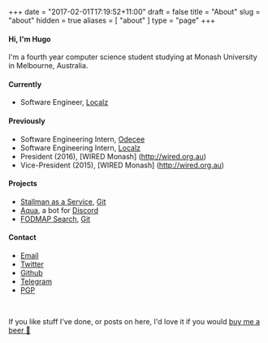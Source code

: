 +++
date = "2017-02-01T17:19:52+11:00"
draft = false
title = "About"
slug = "about"
hidden = true
aliases = [
	"about"
]
type = "page"
+++

#### Hi, I'm Hugo
I'm a fourth year computer science student studying at Monash University in Melbourne, Australia.

#### Currently
* Software Engineer, [Localz](http://localz.co)


#### Previously
* Software Engineering Intern, [Odecee](http://odecee.com.au)
* Software Engineering Intern, [Localz](http://localz.co)
* President (2016), [WIRED Monash] (http://wired.org.au)
* Vice-President (2015), [WIRED Monash] (http://wired.org.au)


#### Projects
* [Stallman as a Service](https://rms.now.sh/), [Git](https://git.hu.md/hugo/stallman)
* [Aqua](http://aqua.bots.ovh/), a bot for [Discord](http://discordapp.com)
* [FODMAP Search](https://fodmap.now.sh), [Git](https://github.com/hugomd/fodmap-react)


#### Contact
<ul>
	<li><a href="mailto:11111h1e1l1l1o1@h1u11.1m1d1" onmouseover="this.href=this.href.replace(/1/g, '')">Email</a></li>
	<li><a href="http://twitter.com/hugojmd">Twitter</a></li>
	<li><a href="http://github.com/hugomd">Github</a></li>
	<li><a href="http://telegram.me/hugomd">Telegram</a></li>
	<li><a href="http://keybase.io/hugomd">PGP</a></li>
</ul><br />

If you like stuff I've done, or posts on here, I'd love it if you would [buy me a beer 🍺](https://paypal.me/hugo/5)

<!--Test-->
